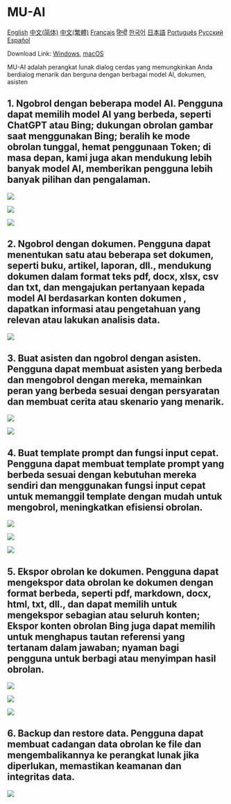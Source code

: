 # MU-AI

[English](./README.md)
[中文(简体)](./README-zh-CN.md)
[中文(繁體)](./README-zh-HK.md)
[Français](./README-fr-FR.md)
[हिन्दी](./README-hi-IN.md)
[한국어](./README-ko-KR.md)
[日本語](./README-ja-JP.md)
[Português](./README-pt-PT.md)
[Русский](./README-ru-RU.md)
[Español](./README-es-ES.md)

Download Link: [Windows](https://raw.githubusercontent.com/MicroUtil/muai/main/bin/MU-AI_0.1.0_x64-GH.msi.zip),
[macOS](https://raw.githubusercontent.com/MicroUtil/muai/main/bin/MU-AI_0.1.0_x64-GH.dmg)

MU-AI adalah perangkat lunak dialog cerdas yang memungkinkan Anda berdialog menarik dan berguna dengan berbagai model AI, dokumen, asisten

## 1. Ngobrol dengan beberapa model AI. Pengguna dapat memilih model AI yang berbeda, seperti ChatGPT atau Bing; dukungan obrolan gambar saat menggunakan Bing; beralih ke mode obrolan tunggal, hemat penggunaan Token; di masa depan, kami juga akan mendukung lebih banyak model AI, memberikan pengguna lebih banyak pilihan dan pengalaman.

![](https://raw.githubusercontent.com/MicroUtil/muai/main/web/images/dark/1-1.jpg)

![](https://raw.githubusercontent.com/MicroUtil/muai/main/web/images/dark/1-2.jpg)

![](https://raw.githubusercontent.com/MicroUtil/muai/main/web/images/dark/1-3.jpg)

## 2. Ngobrol dengan dokumen. Pengguna dapat menentukan satu atau beberapa set dokumen, seperti buku, artikel, laporan, dll., mendukung dokumen dalam format teks pdf, docx, xlsx, csv dan txt, dan mengajukan pertanyaan kepada model AI berdasarkan konten dokumen , dapatkan informasi atau pengetahuan yang relevan atau lakukan analisis data.

![](https://raw.githubusercontent.com/MicroUtil/muai/main/web/images/dark/2-1.jpg)

## 3. Buat asisten dan ngobrol dengan asisten. Pengguna dapat membuat asisten yang berbeda dan mengobrol dengan mereka, memainkan peran yang berbeda sesuai dengan persyaratan dan membuat cerita atau skenario yang menarik.

![](https://raw.githubusercontent.com/MicroUtil/muai/main/web/images/dark/3-1.jpg)

![](https://raw.githubusercontent.com/MicroUtil/muai/main/web/images/dark/3-2.jpg)

## 4. Buat template prompt dan fungsi input cepat. Pengguna dapat membuat template prompt yang berbeda sesuai dengan kebutuhan mereka sendiri dan menggunakan fungsi input cepat untuk memanggil template dengan mudah untuk mengobrol, meningkatkan efisiensi obrolan.

![](https://raw.githubusercontent.com/MicroUtil/muai/main/web/images/dark/4-1.jpg)

![](https://raw.githubusercontent.com/MicroUtil/muai/main/web/images/dark/4-2.jpg)

![](https://raw.githubusercontent.com/MicroUtil/muai/main/web/images/dark/4-3.jpg)

## 5. Ekspor obrolan ke dokumen. Pengguna dapat mengekspor data obrolan ke dokumen dengan format berbeda, seperti pdf, markdown, docx, html, txt, dll., dan dapat memilih untuk mengekspor sebagian atau seluruh konten; Ekspor konten obrolan Bing juga dapat memilih untuk menghapus tautan referensi yang tertanam dalam jawaban; nyaman bagi pengguna untuk berbagi atau menyimpan hasil obrolan.

![](https://raw.githubusercontent.com/MicroUtil/muai/main/web/images/dark/5-1.jpg)

![](https://raw.githubusercontent.com/MicroUtil/muai/main/web/images/dark/5-2.jpg)

![](https://raw.githubusercontent.com/MicroUtil/muai/main/web/images/dark/5-3.jpg)

## 6. Backup dan restore data. Pengguna dapat membuat cadangan data obrolan ke file dan mengembalikannya ke perangkat lunak jika diperlukan, memastikan keamanan dan integritas data.

![](https://raw.githubusercontent.com/MicroUtil/muai/main/web/images/dark/6-1.jpg)

